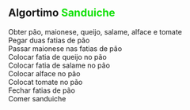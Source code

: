 ## **Algortimo** <font color="reen">**Sanduiche**</font></br>
Obter pão, maionese, queijo, salame, alface e tomate</br>
Pegar duas fatias de pão</br>
Passar maionese nas fatias de pão</br>
Colocar fatia de queijo no pão</br>
Colocar fatia de salame no pão</br>
Colocar alface no pão</br>
Colocat tomate no pão</br>
Fechar fatias de pão</br>
Comer sanduiche</br>
